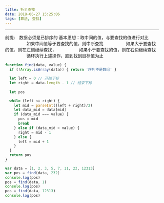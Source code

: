 ```yaml
---
title: 折半查找
date: 2018-06-27 15:25:06
tags: [算法, 查找]
---
```


------

前提:　数据必须是已排序的
基本思想：取中间的值，与要查找的值进行对比
　　　　　如果中间值等于要查找的值，则中断查找
　　　　　如果大于要查找的值，则在左侧继续查找，
　　　　　如果小于要查找的值，则在右边继续查找
　　　　　循环执行上述操作，直到找到目标值为止

```javascript
function find(data, value) {
  if (!Array.isArray(data)) { return '序列不是数组' }

  let left = 0 // 开始下标
  let right = data.length - 1 // 结束下标
  
  let pos

  while (left <= right) {
    let mid = parseInt((left + right)/2)
    let data_mid = data[mid]
    if (data_mid === value) {
      pos = mid
      break
    } else if (data_mid > value) {
      right = mid - 1
    } else {
      left = mid + 1
    }
  }
  return pos
}

var data = [1, 2, 3, 5, 7, 11, 23, 12313]
var pos = find(data, 232)
console.log(pos)
pos = find(data, 1)
console.log(pos)
pos = find(data, 12313)
console.log(pos)
```